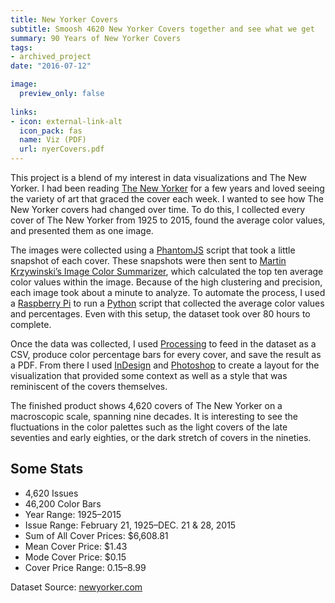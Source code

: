 ```yaml
---
title: New Yorker Covers
subtitle: Smoosh 4620 New Yorker Covers together and see what we get
summary: 90 Years of New Yorker Covers
tags:
- archived_project
date: "2016-07-12"

image:
  preview_only: false
  
links:
- icon: external-link-alt
  icon_pack: fas
  name: Viz (PDF)
  url: nyerCovers.pdf
---
```


This project is a blend of my interest in data visualizations and The New Yorker. I had been reading [The New Yorker](https://www.newyorker.com/) for a few years and loved seeing the variety of art that graced the cover each week. I wanted to see how The New Yorker covers had changed over time. To do this, I collected every cover of The New Yorker from 1925 to 2015, found the average color values, and presented them as one image.

The images were collected using a [PhantomJS](http://phantomjs.org/) script that took a little snapshot of each cover. These snapshots were then sent to [Martin Krzywinski’s Image Color Summarizer](http://mkweb.bcgsc.ca/color-summarizer/), which calculated the top ten average color values within the image. Because of the high clustering and precision, each image took about a minute to analyze. To automate the process, I used a [Raspberry Pi](https://www.raspberrypi.org/) to run a [Python](https://www.python.org/) script that collected the average color values and percentages. Even with this setup, the dataset took over 80 hours to complete.

Once the data was collected, I used [Processing](https://processing.org/) to feed in the dataset as a CSV, produce color percentage bars for every cover, and save the result as a PDF. From there I used [InDesign](https://www.adobe.com/products/indesign.html) and [Photoshop](https://www.adobe.com/products/photoshop.html) to create a layout for the visualization that provided some context as well as a style that was reminiscent of the covers themselves.

The finished product shows 4,620 covers of The New Yorker on a macroscopic scale, spanning nine decades. It is interesting to see the fluctuations in the color palettes such as the light covers of the late seventies and early eighties, or the dark stretch of covers in the nineties.

## Some Stats

- 4,620 Issues
- 46,200 Color Bars
- Year Range: 1925–2015
- Issue Range: February 21, 1925–DEC. 21 & 28, 2015
- Sum of All Cover Prices: $6,608.81
- Mean Cover Price: $1.43
- Mode Cover Price: $0.15
- Cover Price Range: $0.15–$8.99

Dataset Source: [newyorker.com](https://www.newyorker.com/)

